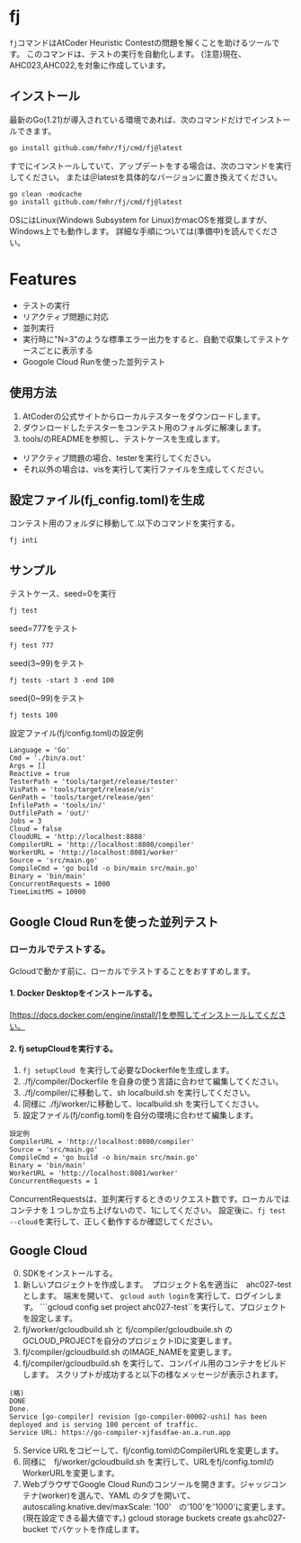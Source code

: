 # fj
```fj```コマンドはAtCoder Heuristic Contestの問題を解くことを助けるツールです。 このコマンドは、テストの実行を自動化します。
(注意)現在、AHC023,AHC022,を対象に作成しています。
## インストール
最新のGo(1.21)が導入されている環境であれば、次のコマンドだけでインストールできます。
```
go install github.com/fmhr/fj/cmd/fj@latest
```
すでにインストールしていて、アップデートをする場合は、次のコマンドを実行してください。
または＠latestを具体的なバージョンに置き換えてください。
```
go clean -modcache
go install github.com/fmhr/fj/cmd/fj@latest
```
OSにはLinux(Windows Subsystem for Linux)かmacOSを推奨しますが、Windows上でも動作します。
詳細な手順については(準備中)を読んでください。

# Features
- テストの実行
- リアクティブ問題に対応
- 並列実行
- 実行時に"N=3"のような標準エラー出力をすると、自動で収集してテストケースごとに表示する
- Googole Cloud Runを使った並列テスト


## 使用方法
1. AtCoderの公式サイトからローカルテスターをダウンロードします。
2. ダウンロードしたテスターをコンテスト用のフォルダに解凍します。
3. tools/のREADMEを参照し、テストケースを生成します。
  - リアクティブ問題の場合、testerを実行してください。
  - それ以外の場合は、visを実行して実行ファイルを生成してください。

## 設定ファイル(fj_config.toml)を生成
コンテスト用のフォルダに移動して.以下のコマンドを実行する。
```
fj inti
```

## サンプル 

テストケース、seed=0を実行
```
fj test
```
seed=777をテスト
```
fj test 777
```
seed(3~99)をテスト
```
fj tests -start 3 -end 100
```
seed(0~99)をテスト
```
fj tests 100
```


設定ファイル(fj/config.toml)の設定例
```
Language = 'Go'
Cmd = './bin/a.out'
Args = []
Reactive = true
TesterPath = 'tools/target/release/tester'
VisPath = 'tools/target/release/vis'
GenPath = 'tools/target/release/gen'
InfilePath = 'tools/in/'
OutfilePath = 'out/'
Jobs = 3
Cloud = false
CloudURL = 'http://localhost:8888'
CompilerURL = 'http://localhost:8080/compiler'
WorkerURL = 'http://localhost:8081/worker'
Source = 'src/main.go'
CompileCmd = 'go build -o bin/main src/main.go'
Binary = 'bin/main'
ConcurrentRequests = 1000
TimeLimitMS = 10000

```
## Google Cloud Runを使った並列テスト

### ローカルでテストする。
Gcloudで動かす前に、ローカルでテストすることをおすすめします。
#### 1. Docker Desktopをインストールする。
[https://docs.docker.com/engine/install/]を参照してインストールしてください。
#### 2. fj setupCloudを実行する。
1. ```fj setupCloud ```を実行して必要なDockerfileを生成します。
2. ./fj/compiler/Dockerfile を自身の使う言語に合わせて編集してください。
3. ./fj/compiler/に移動して、sh localbuild.sh を実行してください。
4. 同様に ./fj/worker/に移動して、localbuild.sh を実行してください。
5. 設定ファイル(fj/config.toml)を自分の環境に合わせて編集します。
```
設定例
CompilerURL = 'http://localhost:8080/compiler'
Source = 'src/main.go'
CompileCmd = 'go build -o bin/main src/main.go'
Binary = 'bin/main'
WorkerURL = 'http://localhost:8081/worker'
ConcurrentRequests = 1
```
ConcurrentRequestsは、並列実行するときのリクエスト数です。ローカルではコンテナを１つしか立ち上げないので、1にしてください。
設定後に、```fj test --cloud```を実行して、正しく動作するか確認してください。

## Google Cloud 
0. SDKをインストールする。
1. 新しいプロジェクトを作成します。　プロジェクト名を適当に　ahc027-test とします。
端末を開いて、
```gcloud auth login```を実行して、ログインします。
```gcloud config set project ahc027-test``を実行して、プロジェクトを設定します。
2. fj/worker/gcloudbuild.sh と fj/compiler/gcloudbuile.sh のGCLOUD_PROJECTを自分のプロジェクトIDに変更します。
3. fj/compiler/gcloudbuild.sh のIMAGE_NAMEを変更します。
4. fj/compiler/gcloudbuild.sh を実行して、コンパイル用のコンテナをビルドします。
スクリプトが成功すると以下の様なメッセージが表示されます。
```
(略)
DONE
Done.
Service [go-compiler] revision [go-compiler-00002-ushi] has been deployed and is serving 100 percent of traffic.
Service URL: https://go-compiler-xjfasdfae-an.a.run.app
```
5. Service URLをコピーして、fj/config.tomlのCompilerURLを変更します。
6. 同様に　fj/worker/gcloudbuild.sh を実行して、URLをfj/config.tomlのWorkerURLを変更します。
7. WebブラウザでGoogle Cloud Runのコンソールを開きます。ジャッジコンテナ(worker)を選んで、YAML のタブを開いて、autoscaling.knative.dev/maxScale: '100'　の'100'を'1000'に変更します。(現在設定できる最大値です。)
gcloud storage buckets create gs:ahc027-bucket でバケットを作成します。